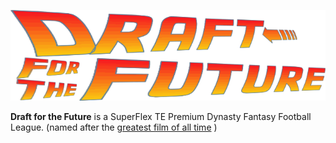 ![Draft For the Future](/assets/DraftForTheFuture.gif)

**Draft for the Future** is a SuperFlex TE Premium Dynasty Fantasy Football League. (named after the [greatest film of all time](https://www.imdb.com/title/tt0088763/) )
